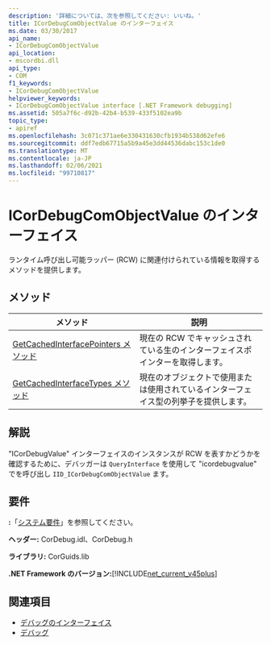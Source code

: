 ```yaml
---
description: '詳細については、次を参照してください: いいね。'
title: ICorDebugComObjectValue のインターフェイス
ms.date: 03/30/2017
api_name:
- ICorDebugComObjectValue
api_location:
- mscordbi.dll
api_type:
- COM
f1_keywords:
- ICorDebugComObjectValue
helpviewer_keywords:
- ICorDebugComObjectValue interface [.NET Framework debugging]
ms.assetid: 505a7f6c-d92b-42b4-b539-433f5102ea9b
topic_type:
- apiref
ms.openlocfilehash: 3c071c371ae6e330431630cfb1934b538d62efe6
ms.sourcegitcommit: ddf7edb67715a5b9a45e3dd44536dabc153c1de0
ms.translationtype: MT
ms.contentlocale: ja-JP
ms.lasthandoff: 02/06/2021
ms.locfileid: "99710817"
---
```

# <a name="icordebugcomobjectvalue-interface"></a>ICorDebugComObjectValue のインターフェイス

ランタイム呼び出し可能ラッパー (RCW) に関連付けられている情報を取得するメソッドを提供します。  
  
## <a name="methods"></a>メソッド  
  
|メソッド|説明|  
|------------|-----------------|  
|[GetCachedInterfacePointers メソッド](icordebugcomobjectvalue-getcachedinterfacepointers-method.md)|現在の RCW でキャッシュされている生のインターフェイスポインターを取得します。|  
|[GetCachedInterfaceTypes メソッド](icordebugcomobjectvalue-getcachedinterfacetypes-method.md)|現在のオブジェクトで使用または使用されているインターフェイス型の列挙子を提供します。|  
  
## <a name="remarks"></a>解説  

 "ICorDebugValue" インターフェイスのインスタンスが RCW を表すかどうかを確認するために、デバッガーは `QueryInterface` を使用して "icordebugvalue" でを呼び出し `IID_ICorDebugComObjectValue` ます。  
  
## <a name="requirements"></a>要件  

 **:**「[システム要件](../../get-started/system-requirements.md)」を参照してください。  
  
 **ヘッダー:** CorDebug.idl、CorDebug.h  
  
 **ライブラリ:** CorGuids.lib  
  
 **.NET Framework のバージョン:**[!INCLUDE[net_current_v45plus](../../../../includes/net-current-v45plus-md.md)]  
  
## <a name="see-also"></a>関連項目

- [デバッグのインターフェイス](debugging-interfaces.md)
- [デバッグ](index.md)
